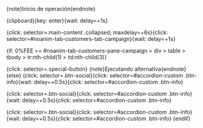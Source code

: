 ﻿{note}Inicio de operación﻿﻿{endnote}

{clipboard}{key: enter}{wait: delay=+1s}

{click: selector=.main-content .collapsed; maxdelay=+6s}{click: selector=#noanim-tab-customers-tab-campaign}{wait: delay=+1s}

{if: 0%FEE == #noanim-tab-customers-pane-campaign > div > table > tbody > tr:nth-child(1) > td:nth-child(3)}

  {click: selector=.special-button}  {note}Ejecutando alternativa{endnote}
{else}
  {click: selector=.btn-social}{click: selector=#accordion-custom .btn-info}{wait: delay=+0.5s}{click: selector=#accordion-custom .btn-info}

  {click: selector=.btn-social}{click: selector=#accordion-custom .btn-info}{wait: delay=+0.5s}{click: selector=#accordion-custom .btn-info}

  {click: selector=.btn-social}{click: selector=#accordion-custom .btn-info}{wait: delay=+0.5s}{click: selector=#accordion-custom .btn-info}
{endif}